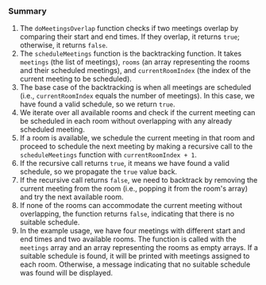 ### Summary

1. The `doMeetingsOverlap` function checks if two meetings overlap by comparing their start and end times. If they overlap, it returns `true`; otherwise, it returns `false`.
2. The `scheduleMeetings` function is the backtracking function. It takes `meetings` (the list of meetings), `rooms` (an array representing the rooms and their scheduled meetings), and `currentRoomIndex` (the index of the current meeting to be scheduled).
3. The base case of the backtracking is when all meetings are scheduled (i.e., `currentRoomIndex` equals the number of meetings). In this case, we have found a valid schedule, so we return `true`.
4. We iterate over all available rooms and check if the current meeting can be scheduled in each room without overlapping with any already scheduled meeting.
5. If a room is available, we schedule the current meeting in that room and proceed to schedule the next meeting by making a recursive call to the `scheduleMeetings` function with `currentRoomIndex + 1`.
6. If the recursive call returns `true`, it means we have found a valid schedule, so we propagate the `true` value back.
7. If the recursive call returns `false`, we need to backtrack by removing the current meeting from the room (i.e., popping it from the room's array) and try the next available room.
8. If none of the rooms can accommodate the current meeting without overlapping, the function returns `false`, indicating that there is no suitable schedule.
9. In the example usage, we have four meetings with different start and end times and two available rooms. The function is called with the `meetings` array and an array representing the rooms as empty arrays. If a suitable schedule is found, it will be printed with meetings assigned to each room. Otherwise, a message indicating that no suitable schedule was found will be displayed.
